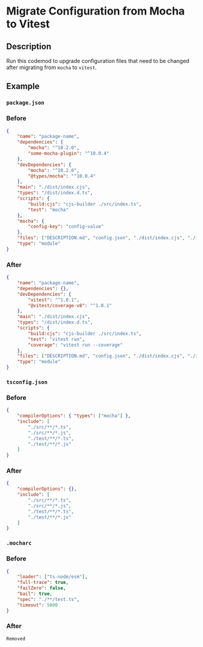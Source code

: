 # Migrate Configuration from Mocha to Vitest

## Description

Run this codemod to upgrade configuration files that need to be changed after migrating from `mocha` to `vitest`.

## Example

### `package.json`

### Before

```json
{
	"name": "package-name",
	"dependencies": {
		"mocha": "^10.2.0",
		"some-mocha-plugin": "^10.0.4"
	},
	"devDependencies": {
		"mocha": "^10.2.0",
		"@types/mocha": "^10.0.4"
	},
	"main": "./dist/index.cjs",
	"types": "/dist/index.d.ts",
	"scripts": {
		"build:cjs": "cjs-builder ./src/index.ts",
		"test": "mocha"
	},
	"mocha": {
		"config-key": "config-value"
	},
	"files": ["DESCRIPTION.md", "config.json", "./dist/index.cjs", "./index.d.ts"],
	"type": "module"
}
```

### After

```json
{
	"name": "package-name",
	"dependencies": {},
	"devDependencies": {
		"vitest": "^1.0.1",
		"@vitest/coverage-v8": "^1.0.1"
	},
	"main": "./dist/index.cjs",
	"types": "/dist/index.d.ts",
	"scripts": {
		"build:cjs": "cjs-builder ./src/index.ts",
		"test": "vitest run",
		"coverage": "vitest run --coverage"
	},
	"files": ["DESCRIPTION.md", "config.json", "./dist/index.cjs", "./index.d.ts"],
	"type": "module"
}
```

### `tsconfig.json`

### Before

```json
{
	"compilerOptions": { "types": ["mocha"] },
	"include": [
		"./src/**/*.ts",
		"./src/**/*.js",
		"./test/**/*.ts",
		"./test/**/*.js"
	]
}
```

### After

```json
{
	"compilerOptions": {},
	"include": [
		"./src/**/*.ts",
		"./src/**/*.js",
		"./test/**/*.ts",
		"./test/**/*.js"
	]
}
```

### `.mocharc`

### Before

```json
{
	"loader": ["ts-node/esm"],
	"full-trace": true,
	"failZero": false,
	"bail": true,
	"spec": "./**/test.ts",
	"timeout": 5000
}
```

### After

`Removed`
